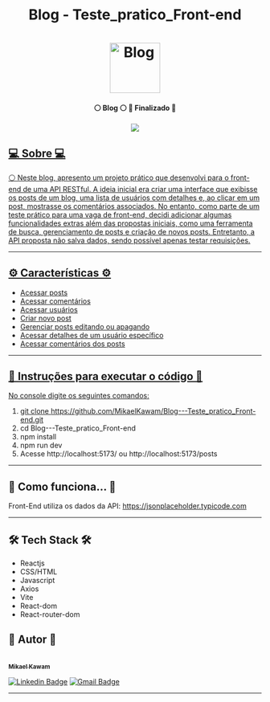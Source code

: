 # <p align="center"> Blog - Teste_pratico_Front-end <p>

</p>
<h1 align="center">
    <img alt="Blog" title="#Blog" src="https://cdn-icons-png.flaticon.com/512/10126/10126074.png" width="100" height="100"/>
</h1>
<div align="center">  
<h4 align="center"> 
	 ⚪ Blog ⚪ 
   🚀 Finalizado 🚀 
   <br />
   <br />
   <a href="https://blog-teste-pratico-front-end.onrender.com" target="_blank"><img src="https://img.shields.io/badge/Clique_aqui_para_acessar_o_site-000000?style=for-the-badge&logoColor=white" target="_blank">
   
</h4>
</div>


## 💻 Sobre 💻

⚪ Neste blog, apresento um projeto prático que desenvolvi para o front-end de uma API RESTful. A ideia inicial era criar uma interface que exibisse os posts de um blog, uma lista de usuários com detalhes e, ao clicar em um post, mostrasse os comentários associados. No entanto, como parte de um teste prático para uma vaga de front-end, decidi adicionar algumas funcionalidades extras além das propostas iniciais, como uma ferramenta de busca, gerenciamento de posts e criação de novos posts. Entretanto, a API proposta não salva dados, sendo possível apenas testar requisições.



---

## ⚙️ Características ⚙️
<ul>
<li>Acessar posts</li>
<li>Acessar comentários</li>
<li>Acessar usuários</li>
<li>Criar novo post</li>
<li>Gerenciar posts editando ou apagando</li>
<li>Acessar detalhes de um usuário específico</li>
<li>Acessar comentários dos posts</li>
</ul>










---
## 🔴 Instruções para executar o código 🔴
No console digite os seguintes comandos:
1) git clone https://github.com/MikaelKawam/Blog---Teste_pratico_Front-end.git
2) cd Blog---Teste_pratico_Front-end 
2) npm install
3) npm run dev
4) Acesse http://localhost:5173/ ou http://localhost:5173/posts




---

## 🚀 Como funciona... 🚀

Front-End utiliza os dados da API:
https://jsonplaceholder.typicode.com




---

## 🛠 Tech Stack 🛠
<ul>
<li>Reactjs</li>
<li>CSS/HTML</li>
<li>Javascript</li>
<li>Axios</li>
<li>Vite </li>
<li>React-dom</li>
<li>React-router-dom</li>
</ul>


## 🦸 Autor 🦸

<a href="https://www.linkedin.com/in/mikaeldev/">
 
 <br />
 <sub><b>Mikael Kawam</b></sub></a> 
 <br />

[![Linkedin Badge](https://img.shields.io/badge/-Mikael-blue?style=flat-square&logo=Linkedin&logoColor=white&link=https://www.linkedin.com/in/mikaeldev/)](https://www.linkedin.com/in/mikaeldev/)
[![Gmail Badge](https://img.shields.io/badge/-mikaelkawam.dev@gmail.com-c14438?style=flat-square&logo=Gmail&logoColor=white&link=mailto:mikaelkawam.dev@gmail.com)](mailto:mikaelkawam.dev@gmail.com)

---
